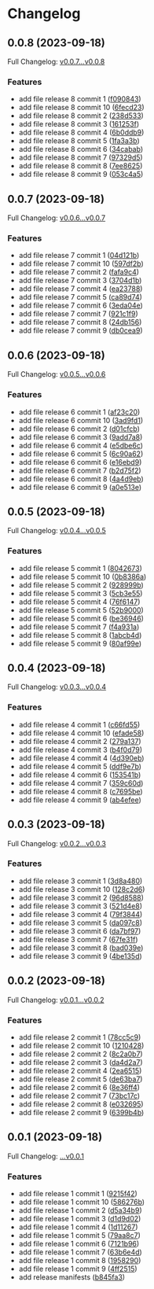 # Changelog

## 0.0.8 (2023-09-18)

Full Changelog: [v0.0.7...v0.0.8](https://github.com/DefinitelyATestOrg/test-repo-1/compare/v0.0.7...v0.0.8)

### Features

* add file release 8 commit 1 ([f090843](https://github.com/DefinitelyATestOrg/test-repo-1/commit/f0908434f6c69c3d5a9da63c69291bd2d2476fb2))
* add file release 8 commit 10 ([6fecd23](https://github.com/DefinitelyATestOrg/test-repo-1/commit/6fecd238d9e19c845b20b3e044e45ac1cb73c4bb))
* add file release 8 commit 2 ([238d533](https://github.com/DefinitelyATestOrg/test-repo-1/commit/238d533edd44ca4cf9188783c652e8f8b2dbb00d))
* add file release 8 commit 3 ([161253f](https://github.com/DefinitelyATestOrg/test-repo-1/commit/161253f2e4254e4b679d9801f9e8cb46a2d458ad))
* add file release 8 commit 4 ([6b0ddb9](https://github.com/DefinitelyATestOrg/test-repo-1/commit/6b0ddb99d8208f8d6df382e96411258b4aedb55b))
* add file release 8 commit 5 ([1fa3a3b](https://github.com/DefinitelyATestOrg/test-repo-1/commit/1fa3a3ba9866238a17f4fd423d1e27327ae05464))
* add file release 8 commit 6 ([34cabab](https://github.com/DefinitelyATestOrg/test-repo-1/commit/34cababa806fd1cbfe5aea3fbad35a84cc08ebcb))
* add file release 8 commit 7 ([97329d5](https://github.com/DefinitelyATestOrg/test-repo-1/commit/97329d5b75a1075f6b5eeb801b1bd45ad1a00b51))
* add file release 8 commit 8 ([7ee8625](https://github.com/DefinitelyATestOrg/test-repo-1/commit/7ee8625d9af6f7152f1e7df98b8ebf3f065279f8))
* add file release 8 commit 9 ([053c4a5](https://github.com/DefinitelyATestOrg/test-repo-1/commit/053c4a531f9c8eee30391e0a6d3eb7e79fa358a5))

## 0.0.7 (2023-09-18)

Full Changelog: [v0.0.6...v0.0.7](https://github.com/DefinitelyATestOrg/test-repo-1/compare/v0.0.6...v0.0.7)

### Features

* add file release 7 commit 1 ([04d121b](https://github.com/DefinitelyATestOrg/test-repo-1/commit/04d121b1572357b3dc7f619cf8aea91984369b88))
* add file release 7 commit 10 ([597df2b](https://github.com/DefinitelyATestOrg/test-repo-1/commit/597df2b7008fa22932d590a4eedb2242365cc9bf))
* add file release 7 commit 2 ([fafa9c4](https://github.com/DefinitelyATestOrg/test-repo-1/commit/fafa9c4418a44f3413b44acd702ef03d994bef88))
* add file release 7 commit 3 ([3704d1b](https://github.com/DefinitelyATestOrg/test-repo-1/commit/3704d1ba8cd53748da407024d9f6c0bf0e7ea725))
* add file release 7 commit 4 ([ea23788](https://github.com/DefinitelyATestOrg/test-repo-1/commit/ea23788ae11d313668ed080b6b2987b79da8c8ed))
* add file release 7 commit 5 ([ca89d74](https://github.com/DefinitelyATestOrg/test-repo-1/commit/ca89d748a0370ca3888e6df4688cbf7af031cf77))
* add file release 7 commit 6 ([3eda04e](https://github.com/DefinitelyATestOrg/test-repo-1/commit/3eda04ebde5ae83a7986c0e4b45219c7c22312b9))
* add file release 7 commit 7 ([921c1f9](https://github.com/DefinitelyATestOrg/test-repo-1/commit/921c1f9e018f2c88e9028ad8165ba0d693666e27))
* add file release 7 commit 8 ([24db156](https://github.com/DefinitelyATestOrg/test-repo-1/commit/24db1568e32932d83d9495317c983b7f48d375b5))
* add file release 7 commit 9 ([db0cea9](https://github.com/DefinitelyATestOrg/test-repo-1/commit/db0cea9d040d72ba65a808cc239e3b5a94794185))

## 0.0.6 (2023-09-18)

Full Changelog: [v0.0.5...v0.0.6](https://github.com/DefinitelyATestOrg/test-repo-1/compare/v0.0.5...v0.0.6)

### Features

* add file release 6 commit 1 ([af23c20](https://github.com/DefinitelyATestOrg/test-repo-1/commit/af23c208ad32305bc0e88e38a7a97d47aefc7efe))
* add file release 6 commit 10 ([3ad9fd1](https://github.com/DefinitelyATestOrg/test-repo-1/commit/3ad9fd1f3c39f047280530c2fd94afe07902d18e))
* add file release 6 commit 2 ([d01cfcb](https://github.com/DefinitelyATestOrg/test-repo-1/commit/d01cfcb4dd72d1e169ef9a3a41bef9046987cd63))
* add file release 6 commit 3 ([9add7a8](https://github.com/DefinitelyATestOrg/test-repo-1/commit/9add7a867c1177543d968f457797f8b70a0e2b60))
* add file release 6 commit 4 ([e5dbe6c](https://github.com/DefinitelyATestOrg/test-repo-1/commit/e5dbe6cbb6cc0755954197bee9b06b39852aab70))
* add file release 6 commit 5 ([6c90a62](https://github.com/DefinitelyATestOrg/test-repo-1/commit/6c90a62625907913051e66912ff4382dbd6dea32))
* add file release 6 commit 6 ([e16ebd9](https://github.com/DefinitelyATestOrg/test-repo-1/commit/e16ebd9c4d52ee35112d89aae5c08266050a01c6))
* add file release 6 commit 7 ([b2d75f2](https://github.com/DefinitelyATestOrg/test-repo-1/commit/b2d75f2c3ba073538a6a58f09c6d572ec537a153))
* add file release 6 commit 8 ([4a4d9eb](https://github.com/DefinitelyATestOrg/test-repo-1/commit/4a4d9eb9159a1a6a80fdf06d83ffbcc041ace317))
* add file release 6 commit 9 ([a0e513e](https://github.com/DefinitelyATestOrg/test-repo-1/commit/a0e513e3a050045ebcc7ff6b21caa6021fbf9f68))

## 0.0.5 (2023-09-18)

Full Changelog: [v0.0.4...v0.0.5](https://github.com/DefinitelyATestOrg/test-repo-1/compare/v0.0.4...v0.0.5)

### Features

* add file release 5 commit 1 ([8042673](https://github.com/DefinitelyATestOrg/test-repo-1/commit/8042673827db8715c122c5a0b9302685b60075a7))
* add file release 5 commit 10 ([0b8386a](https://github.com/DefinitelyATestOrg/test-repo-1/commit/0b8386a5313bd6f12bd33fabb378ddbfa4ba660c))
* add file release 5 commit 2 ([928999b](https://github.com/DefinitelyATestOrg/test-repo-1/commit/928999bed6f612e1cbe7e7d4a6595feae086be69))
* add file release 5 commit 3 ([5cb3e55](https://github.com/DefinitelyATestOrg/test-repo-1/commit/5cb3e55c90f1fcce3ea0fabb8e43be2fd952a3e4))
* add file release 5 commit 4 ([76f6147](https://github.com/DefinitelyATestOrg/test-repo-1/commit/76f614742d7d024a03bcda3c767a1a01c4128334))
* add file release 5 commit 5 ([52b9000](https://github.com/DefinitelyATestOrg/test-repo-1/commit/52b9000b3bb9b0ff2a7751a5fb24a473941aca2e))
* add file release 5 commit 6 ([be36946](https://github.com/DefinitelyATestOrg/test-repo-1/commit/be36946ab9c0ba5e50347d14e39a9914afa32531))
* add file release 5 commit 7 ([f4a931a](https://github.com/DefinitelyATestOrg/test-repo-1/commit/f4a931a0e4c2935fb1b6a2af98a7411ec0d69eb5))
* add file release 5 commit 8 ([1abcb4d](https://github.com/DefinitelyATestOrg/test-repo-1/commit/1abcb4ddd7edc0e39deb9b234d4dab92ec1a4e8c))
* add file release 5 commit 9 ([80af99e](https://github.com/DefinitelyATestOrg/test-repo-1/commit/80af99ea5af245a1081d02130b4e7e38ced3399b))

## 0.0.4 (2023-09-18)

Full Changelog: [v0.0.3...v0.0.4](https://github.com/DefinitelyATestOrg/test-repo-1/compare/v0.0.3...v0.0.4)

### Features

* add file release 4 commit 1 ([c66fd55](https://github.com/DefinitelyATestOrg/test-repo-1/commit/c66fd55f39a56add6a6e51d95ed14dc523bc6ed4))
* add file release 4 commit 10 ([efade58](https://github.com/DefinitelyATestOrg/test-repo-1/commit/efade582cfa671c73f1320a50482a09c724be397))
* add file release 4 commit 2 ([279a137](https://github.com/DefinitelyATestOrg/test-repo-1/commit/279a137133e37c2e040e7a68eed16e9b5810f77c))
* add file release 4 commit 3 ([b4f0d79](https://github.com/DefinitelyATestOrg/test-repo-1/commit/b4f0d79b0e002725678d60e8372eb8cad92a4586))
* add file release 4 commit 4 ([4d390eb](https://github.com/DefinitelyATestOrg/test-repo-1/commit/4d390eb137790c306b3c1d8974bc08033bfbff87))
* add file release 4 commit 5 ([ddf9e7b](https://github.com/DefinitelyATestOrg/test-repo-1/commit/ddf9e7bca04e2a89b32f64be822e054d5dd4e045))
* add file release 4 commit 6 ([153541b](https://github.com/DefinitelyATestOrg/test-repo-1/commit/153541bc0f9ab1e0cde96776d1e1714b30eb624b))
* add file release 4 commit 7 ([359c60d](https://github.com/DefinitelyATestOrg/test-repo-1/commit/359c60dd4a4e6c459d2d030c803e3b79fdf294f8))
* add file release 4 commit 8 ([c7695be](https://github.com/DefinitelyATestOrg/test-repo-1/commit/c7695be9e4a06186d22ea859f757b9e6aa0c0a80))
* add file release 4 commit 9 ([ab4efee](https://github.com/DefinitelyATestOrg/test-repo-1/commit/ab4efeec4e97d075d4600e9cf5ad798342c4a8ae))

## 0.0.3 (2023-09-18)

Full Changelog: [v0.0.2...v0.0.3](https://github.com/DefinitelyATestOrg/test-repo-1/compare/v0.0.2...v0.0.3)

### Features

* add file release 3 commit 1 ([3d8a480](https://github.com/DefinitelyATestOrg/test-repo-1/commit/3d8a48096f928ca93eb7aaecda5c7a36ffb249a3))
* add file release 3 commit 10 ([128c2d6](https://github.com/DefinitelyATestOrg/test-repo-1/commit/128c2d62527ae6528034ca37488a7d672f54e41a))
* add file release 3 commit 2 ([96d8588](https://github.com/DefinitelyATestOrg/test-repo-1/commit/96d8588cd3c26320664d551e0ea635455fdfa005))
* add file release 3 commit 3 ([521d4e8](https://github.com/DefinitelyATestOrg/test-repo-1/commit/521d4e860dc6bb4c2d4b9de711e9a2ddc8a7ead7))
* add file release 3 commit 4 ([79f3844](https://github.com/DefinitelyATestOrg/test-repo-1/commit/79f38447cc09b53044f740f61f777e315fa3c57b))
* add file release 3 commit 5 ([da097c8](https://github.com/DefinitelyATestOrg/test-repo-1/commit/da097c8a8af2ba8735b3ca6e10a9ed1795738b74))
* add file release 3 commit 6 ([da7bf97](https://github.com/DefinitelyATestOrg/test-repo-1/commit/da7bf9727a64f2c268ea3aa1c0c423c34a34120e))
* add file release 3 commit 7 ([67fe31f](https://github.com/DefinitelyATestOrg/test-repo-1/commit/67fe31feda742e318747849fcdd273d6ebd2ece9))
* add file release 3 commit 8 ([bad039e](https://github.com/DefinitelyATestOrg/test-repo-1/commit/bad039e8ad556848448ab183c3d9b1d6d29a8d49))
* add file release 3 commit 9 ([4be135d](https://github.com/DefinitelyATestOrg/test-repo-1/commit/4be135d952cb65c7c25720e92f99a7a630607c77))

## 0.0.2 (2023-09-18)

Full Changelog: [v0.0.1...v0.0.2](https://github.com/DefinitelyATestOrg/test-repo-1/compare/v0.0.1...v0.0.2)

### Features

* add file release 2 commit 1 ([78cc5c9](https://github.com/DefinitelyATestOrg/test-repo-1/commit/78cc5c96eb51b730c20a82da07b522b7d27a24be))
* add file release 2 commit 10 ([1210428](https://github.com/DefinitelyATestOrg/test-repo-1/commit/1210428f9a200ab65dee70ba5a26463b588f1f83))
* add file release 2 commit 2 ([8c2a0b7](https://github.com/DefinitelyATestOrg/test-repo-1/commit/8c2a0b756fbede484e8bf4189fabf52af7ad381d))
* add file release 2 commit 3 ([da4d2a7](https://github.com/DefinitelyATestOrg/test-repo-1/commit/da4d2a7aed88ad9617d7f17b1e1543df9446259b))
* add file release 2 commit 4 ([2ea6515](https://github.com/DefinitelyATestOrg/test-repo-1/commit/2ea6515c71f42540cf177fed478c58c055d8d83a))
* add file release 2 commit 5 ([de63ba7](https://github.com/DefinitelyATestOrg/test-repo-1/commit/de63ba7b2dbb23d06af81163d446aa2846a801b1))
* add file release 2 commit 6 ([8e36ff4](https://github.com/DefinitelyATestOrg/test-repo-1/commit/8e36ff473539abfcea64b690722351e2153f409e))
* add file release 2 commit 7 ([73bc17c](https://github.com/DefinitelyATestOrg/test-repo-1/commit/73bc17ce9332a552c15dbce97921bcb7d2030939))
* add file release 2 commit 8 ([e032695](https://github.com/DefinitelyATestOrg/test-repo-1/commit/e0326957871560c00c51b6599456c8c610a0f41c))
* add file release 2 commit 9 ([6399b4b](https://github.com/DefinitelyATestOrg/test-repo-1/commit/6399b4b4e87c5a0a642a5fbedb7ee29ada0af4c0))

## 0.0.1 (2023-09-18)

Full Changelog: [...v0.0.1](https://github.com/DefinitelyATestOrg/test-repo-1/compare/...v0.0.1)

### Features

* add file release 1 commit 1 ([9215f42](https://github.com/DefinitelyATestOrg/test-repo-1/commit/9215f423b065ca18423d48bc4084776fc80f1c93))
* add file release 1 commit 10 ([586276b](https://github.com/DefinitelyATestOrg/test-repo-1/commit/586276b0418a1aa956fa6f907d7d57a97566841a))
* add file release 1 commit 2 ([d5a34b9](https://github.com/DefinitelyATestOrg/test-repo-1/commit/d5a34b9c3c7e8422a0fac7724a9515b5e5dccc73))
* add file release 1 commit 3 ([d1d9d02](https://github.com/DefinitelyATestOrg/test-repo-1/commit/d1d9d02ef613226eb7cb38fccf7047ff855fefc7))
* add file release 1 commit 4 ([1d11267](https://github.com/DefinitelyATestOrg/test-repo-1/commit/1d1126708e45649d5557cd8a17652f802db45bb7))
* add file release 1 commit 5 ([79aa8c7](https://github.com/DefinitelyATestOrg/test-repo-1/commit/79aa8c7e6fd362b1334d0f173cd78fc32eb00693))
* add file release 1 commit 6 ([7121b96](https://github.com/DefinitelyATestOrg/test-repo-1/commit/7121b9606500c928b35a79934c5c3c901c616803))
* add file release 1 commit 7 ([63b6e4d](https://github.com/DefinitelyATestOrg/test-repo-1/commit/63b6e4dd4da86fd27aaacee70320592d221fa1f9))
* add file release 1 commit 8 ([1958290](https://github.com/DefinitelyATestOrg/test-repo-1/commit/1958290b55c0228d216bd4f3a72f34f0f9992221))
* add file release 1 commit 9 ([4ff2515](https://github.com/DefinitelyATestOrg/test-repo-1/commit/4ff25150d95c1368dfa6f4ba2abcd178b483c49d))
* add release manifests ([b845fa3](https://github.com/DefinitelyATestOrg/test-repo-1/commit/b845fa30deb39cd733c659541139ab7485a99c96))
